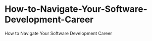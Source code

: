 # How-to-Navigate-Your-Software-Development-Career
How to Navigate Your Software Development Career
